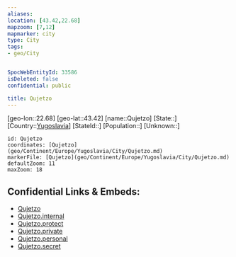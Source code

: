 ```yaml
---
aliases: 
location: [43.42,22.68]
mapzoom: [7,12] 
mapmarker: city 
type: City
tags:
- geo/City


SpocWebEntityId: 33586
isDeleted: false
confidential: public

title: Qujetzo
---
```

[geo-lon::22.68]
[geo-lat::43.42]
[name::Qujetzo]
[State::]
[Country::[Yugoslavia](geo/Continent/Europe/Yugoslavia.md)]
[StateId::]
[Population::]
[Unknown::]


```leaflet
id: Qujetzo
coordinates: [Qujetzo](geo/Continent/Europe/Yugoslavia/City/Qujetzo.md)
markerFile: [Qujetzo](geo/Continent/Europe/Yugoslavia/City/Qujetzo.md)
defaultZoom: 11 
maxZoom: 18
```


## Confidential Links & Embeds: 
- [Qujetzo](../../../../../../_public/geo/Continent/Europe/Yugoslavia/City/Qujetzo.md) 
- [Qujetzo.internal](../../../../../../_internal/geo/Continent/Europe/Yugoslavia/City/Qujetzo.internal.md) 
- [Qujetzo.protect](../../../../../../_protect/geo/Continent/Europe/Yugoslavia/City/Qujetzo.protect.md) 
- [Qujetzo.private](../../../../../../_private/geo/Continent/Europe/Yugoslavia/City/Qujetzo.private.md) 
- [Qujetzo.personal](../../../../../../_personal/geo/Continent/Europe/Yugoslavia/City/Qujetzo.personal.md) 
- [Qujetzo.secret](../../../../../../_secret/geo/Continent/Europe/Yugoslavia/City/Qujetzo.secret.md) 
